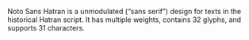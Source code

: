 Noto Sans Hatran is a unmodulated (“sans serif”) design for texts in the historical Hatran script. It has multiple weights, contains 32 glyphs, and supports 31 characters.
